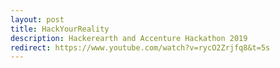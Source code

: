 ```yaml
---
layout: post
title: HackYourReality
description: Hackerearth and Accenture Hackathon 2019
redirect: https://www.youtube.com/watch?v=rycO2Zrjfq8&t=5s
---
```

